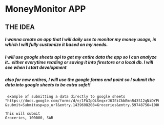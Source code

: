 # MoneyMonitor APP

## THE IDEA

##### I wanna create an app that I will daily use to monitor my money usage, in which I will fully customize it based on my needs.
##### I will use google sheets api to get my entire data the app so I can analyze it.. either everytime reading or saving it into firestore or a local db. I will see when I start development

##### also for new entires, I will use the google forms end point so I submit the data into google sheets to be extra safe!!
```
 example of submitting a data directly to google sheets 
"https://docs.google.com/forms/d/e/1FAIpQLSeqxrJ6IEiCkbEmnR43S12qNiDYPOhOHSwKVSRyR9PCyg_w9w/formResponse?&submit=Submitusp=pp_url&entry.1439608208=Groceries&entry.59748756=100000&entry.1558708269=SAR"

This will submit
Groceries, 100000, SAR

```
